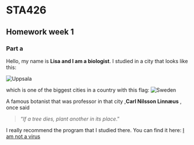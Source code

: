# STA426
## Homework week 1 
### Part a
Hello, my name is **Lisa and I am a biologist**. I studied in a city that looks like this:

![Uppsala](https://www.svenskbyggtidning.se/wp-content/uploads/sites/2/2017/08/magasinering-uppsala-11.jpg)

which is one of the biggest cities in a country with this flag:
![Sweden](https://flagman.ie/flags/wp-content/uploads/2015/11/Sweden-Flag-600x360.png)



A famous botanist that was professor in that city ,**Carl Nilsson Linnæus** , once said
>“_If a tree dies, plant another in its place_.”

I really recommend the program that I studied there. You can find it here: [I am not a virus](https://www.uu.se/en/admissions/master/selma/program/?pKod=MIB2M)

